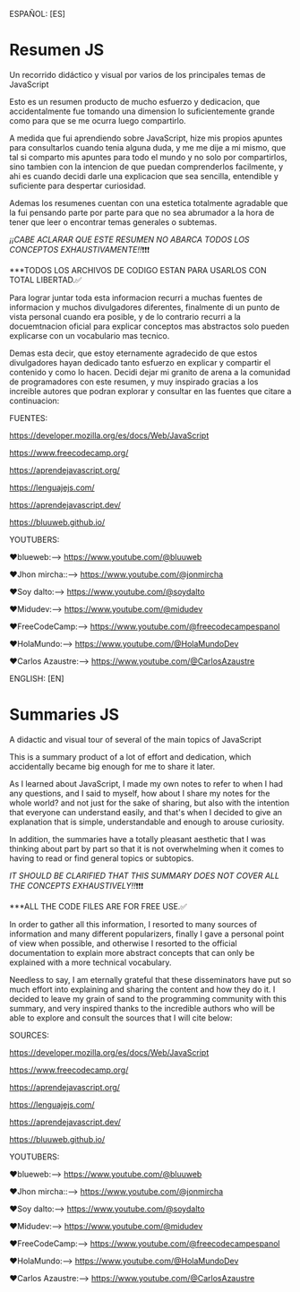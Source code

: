 ESPAÑOL: [ES]
# Resumen JS
Un recorrido didáctico y visual por varios de los principales temas de JavaScript

Esto es un resumen producto de mucho esfuerzo y dedicacion, que accidentalmente fue tomando una dimension lo suficientemente grande como para que se me ocurra luego compartirlo.

A medida que fui aprendiendo sobre JavaScript, hize mis propios apuntes para consultarlos cuando tenia alguna duda, y me me dije a mi mismo, que tal si comparto mis apuntes para todo el mundo  y no solo por compartirlos, sino tambien con la intencion de que puedan comprenderlos facilmente, y ahi es cuando decidi darle una explicacion que sea sencilla, entendible y suficiente para despertar curiosidad. 

Ademas los resumenes cuentan con una estetica totalmente agradable que la fui pensando parte por parte para que no sea abrumador a la hora de tener que leer o encontrar temas generales o subtemas.

*¡¡CABE ACLARAR QUE ESTE RESUMEN NO ABARCA TODOS LOS CONCEPTOS EXHAUSTIVAMENTE!!*❗❗❗



***TODOS LOS ARCHIVOS DE CODIGO ESTAN PARA USARLOS CON TOTAL LIBERTAD.✅

Para lograr juntar toda esta informacion recurri a muchas fuentes de informacion y muchos divulgadores diferentes, finalmente di un punto de vista personal cuando era posible, y de lo contrario recurri a la docuemtnacion oficial para explicar conceptos mas abstractos solo pueden explicarse con un vocabulario mas tecnico.

Demas esta decir, que estoy eternamente agradecido de que estos divulgadores hayan dedicado tanto esfuerzo en explicar y compartir el contenido y como lo hacen.
Decidi dejar mi granito de arena a la comunidad de programadores con este resumen, y muy inspirado gracias a los increible autores que podran explorar y consultar en las fuentes que citare a continuacion:

FUENTES:

https://developer.mozilla.org/es/docs/Web/JavaScript

https://www.freecodecamp.org/

https://aprendejavascript.org/

https://lenguajejs.com/

https://aprendejavascript.dev/

https://bluuweb.github.io/


YOUTUBERS:

♥blueweb:-->         https://www.youtube.com/@bluuweb

♥Jhon mircha::-->    https://www.youtube.com/@jonmircha

♥Soy dalto:-->       https://www.youtube.com/@soydalto

♥Midudev:-->         https://www.youtube.com/@midudev

♥FreeCodeCamp:-->    https://www.youtube.com/@freecodecampespanol

♥HolaMundo:-->       https://www.youtube.com/@HolaMundoDev

♥Carlos Azaustre:--> https://www.youtube.com/@CarlosAzaustre









ENGLISH: [EN]
# Summaries JS
A didactic and visual tour of several of the main topics of JavaScript

This is a summary product of a lot of effort and dedication, which accidentally became big enough for me to share it later.

As I learned about JavaScript, I made my own notes to refer to when I had any questions, and I said to myself, how about I share my notes for the whole world? and not just for the sake of sharing, but also with the intention that everyone can understand  easily, and that's when I decided to give an explanation that is simple, understandable and enough to arouse curiosity.

In addition, the summaries have a totally pleasant aesthetic that I was thinking about part by part so that it is not overwhelming when it comes to having to read or find general topics or subtopics.

*IT SHOULD BE CLARIFIED THAT THIS SUMMARY DOES NOT COVER ALL THE CONCEPTS EXHAUSTIVELY!!*❗❗❗

***ALL THE CODE FILES ARE FOR FREE USE.✅

In order to gather all this information, I resorted to many sources of information and many different popularizers, finally I gave a personal point of view when possible, and otherwise I resorted to the official documentation to explain more abstract concepts that can only be explained with a more technical vocabulary.

Needless to say, I am eternally grateful that these disseminators have put so much effort into explaining and sharing the content and how they do it.
I decided to leave my grain of sand to the programming community with this summary, and very inspired thanks to the incredible authors who will be able to explore and consult the sources that I will cite below:



SOURCES:

https://developer.mozilla.org/es/docs/Web/JavaScript

https://www.freecodecamp.org/

https://aprendejavascript.org/

https://lenguajejs.com/

https://aprendejavascript.dev/

https://bluuweb.github.io/


YOUTUBERS:

♥blueweb:-->         https://www.youtube.com/@bluuweb

♥Jhon mircha::-->    https://www.youtube.com/@jonmircha

♥Soy dalto:-->       https://www.youtube.com/@soydalto

♥Midudev:-->         https://www.youtube.com/@midudev

♥FreeCodeCamp:-->    https://www.youtube.com/@freecodecampespanol

♥HolaMundo:-->       https://www.youtube.com/@HolaMundoDev

♥Carlos Azaustre:--> https://www.youtube.com/@CarlosAzaustre
